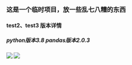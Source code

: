 ### 这是一个临时项目，放一些乱七八糟的东西

#### test2、test3 版本详情

##### python版本3.8 pandas版本2.0.3

##### ![](https://img.shields.io/badge/python-v3.8-1E90FF.svg) ![](https://img.shields.io/badge/pandas-v2.0.3-brightgreen)

